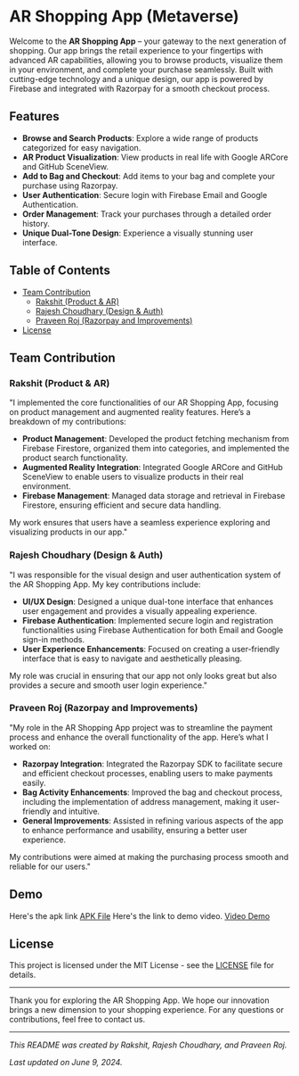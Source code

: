# AR Shopping App (Metaverse)

Welcome to the **AR Shopping App** – your gateway to the next generation of shopping. Our app brings the retail experience to your fingertips with advanced AR capabilities, allowing you to browse products, visualize them in your environment, and complete your purchase seamlessly. Built with cutting-edge technology and a unique design, our app is powered by Firebase and integrated with Razorpay for a smooth checkout process.

## Features

- **Browse and Search Products**: Explore a wide range of products categorized for easy navigation.
- **AR Product Visualization**: View products in real life with Google ARCore and GitHub SceneView.
- **Add to Bag and Checkout**: Add items to your bag and complete your purchase using Razorpay.
- **User Authentication**: Secure login with Firebase Email and Google Authentication.
- **Order Management**: Track your purchases through a detailed order history.
- **Unique Dual-Tone Design**: Experience a visually stunning user interface.

## Table of Contents

- [Team Contribution](#team-contribution)
  - [Rakshit (Product & AR)](#rakshit-product--ar)
  - [Rajesh Choudhary (Design & Auth)](#rajesh-choudhary-design--auth)
  - [Praveen Roj (Razorpay and Improvements)](#praveen-roj-razorpay-and-improvements)
- [License](#license)

## Team Contribution

### Rakshit (Product & AR)

"I implemented the core functionalities of our AR Shopping App, focusing on product management and augmented reality features. Here’s a breakdown of my contributions:

- **Product Management**: Developed the product fetching mechanism from Firebase Firestore, organized them into categories, and implemented the product search functionality.
- **Augmented Reality Integration**: Integrated Google ARCore and GitHub SceneView to enable users to visualize products in their real environment.
- **Firebase Management**: Managed data storage and retrieval in Firebase Firestore, ensuring efficient and secure data handling.

My work ensures that users have a seamless experience exploring and visualizing products in our app."

### Rajesh Choudhary (Design & Auth)

"I was responsible for the visual design and user authentication system of the AR Shopping App. My key contributions include:

- **UI/UX Design**: Designed a unique dual-tone interface that enhances user engagement and provides a visually appealing experience.
- **Firebase Authentication**: Implemented secure login and registration functionalities using Firebase Authentication for both Email and Google sign-in methods.
- **User Experience Enhancements**: Focused on creating a user-friendly interface that is easy to navigate and aesthetically pleasing.

My role was crucial in ensuring that our app not only looks great but also provides a secure and smooth user login experience."

### Praveen Roj (Razorpay and Improvements)

"My role in the AR Shopping App project was to streamline the payment process and enhance the overall functionality of the app. Here’s what I worked on:

- **Razorpay Integration**: Integrated the Razorpay SDK to facilitate secure and efficient checkout processes, enabling users to make payments easily.
- **Bag Activity Enhancements**: Improved the bag and checkout process, including the implementation of address management, making it user-friendly and intuitive.
- **General Improvements**: Assisted in refining various aspects of the app to enhance performance and usability, ensuring a better user experience.

My contributions were aimed at making the purchasing process smooth and reliable for our users."
## Demo
Here's the apk link [APK File](https://drive.google.com/file/d/1gKG70DTThClVDNvmaN6Cm1JHO5QhLguT/view?usp=drive_link)
Here's the link to demo video. [Video Demo](https://drive.google.com/file/d/1o_mon4dPsIR0BBDBEeubO_ZNF3v6PSgY/view?usp=drivesdk)
## License

This project is licensed under the MIT License - see the [LICENSE](LICENSE) file for details.

---

Thank you for exploring the AR Shopping App. We hope our innovation brings a new dimension to your shopping experience. For any questions or contributions, feel free to contact us.

---

*This README was created by Rakshit, Rajesh Choudhary, and Praveen Roj.*

*Last updated on June 9, 2024.*
